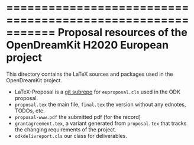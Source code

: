 ===========================================================
Proposal resources of the OpenDreamKit H2020 European project
===========================================================

This directory contains the LaTeX sources and packages used in the OpenDreamKit project.
- LaTeX-Proposal is a [git subrepo](https://github.com/ingydotnet/git-subrepo) for ```euproposal.cls``` used in the ODK proposal.
- ```proposal.tex``` the main file, ```final.tex``` the version without any ednotes, TODOs, etc.
- ```proposal-www.pdf``` the submitted pdf (for the record)
- ```grantagreement.tex```, a variant generated from ```proposal.tex``` that tracks the changing requirements of the project.
- ```odkdelivreport.cls``` our class for deliverables.
